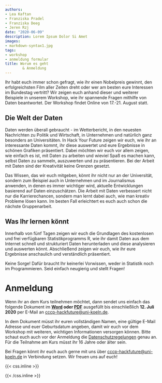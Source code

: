 ```yaml
---
authors:
- Lea Kaftan
- Franziska Pradel
- Franziska Deeg
- Jeren Rzj
date: "2020-06-09"
description: Lorem Ipsum Dolor Si Amet
images:
- markdown-syntax1.jpg
tags:
- workshop
- anmeldung formular
title: Worum es geht
        & Anmeldung
---
```



Ihr habt euch immer schon gefragt, wie ihr einen Nobelpreis gewinnt, den erfolgreichsten Film aller Zeiten dreht oder wer am besten eure Interessen im Bundestag vertritt? Wir zeigen euch anhand dieser und weiterer Beispiele in unserem Workshop, wie ihr spannende Fragen mithilfe von Daten beantwortet. Der Workshop findet Online von 17.-21. August statt. 
<!--more-->
## Die Welt der Daten

Daten werden überall gebraucht - im Wetterbericht, in den neuesten Nachrichten zu Politik und Wirtschaft, in Unternehmen und natürlich ganz besonders an Universitäten. In Hack Your Future zeigen wir euch, wie ihr an interessante Daten kommt, ihr diese auswertet und  eure Ergebnisse in schönen Grafiken präsentiert. Dabei möchten wir euch vor allem zeigen, wie einfach es ist, mit Daten zu arbeiten und wieviel Spaß es machen kann, selbst Daten zu sammeln, auszuwerten und zu präsentieren. Bei der Arbeit mit Daten sind der Kreativität keine Grenzen gesetzt. 

Das Wissen, das wir euch mitgeben, könnt ihr nicht nur an der Universität, sondern zum Beispiel auch in Unternehmen und im Journalismus anwenden, in denen es immer wichtiger wird, aktuelle Entwicklungen basierend auf Daten einzuschätzen. Die Arbeit mit Daten verbessert nicht nur die Karrierechancen, sondern man lernt dabei auch, wie man kreativ Probleme lösen kann. Im besten Fall erleichtert es euch auch schon die nächste Gruppenarbeit.

## Was Ihr lernen könnt

Innerhalb von fünf Tagen zeigen wir euch die Grundlagen des kostenlosen und frei verfügbaren Statistikprogramms R, wie ihr damit Daten aus dem Internet schnell und strukturiert Daten herunterladen und diese analysieren und auswerten könnt. Abschließend zeigen wir euch, wie ihr eure Ergebnisse anschaulich und verständlich präsentiert.

Keine Sorge! Dafür braucht Ihr keinerlei Vorwissen, weder in Statistik noch im Programmieren. Seid einfach neugierig und stellt Fragen! 

# Anmeldung

Wenn ihr an dem Kurs teilnehmen möchtet, dann sendet uns einfach das folgende Dokument im **[Word](https://www.dropbox.com/s/91z9nal5l2za1lr/Anmeldeformular.docx?dl=0) oder [PDF](https://www.dropbox.com/s/iw5kjuv6zzt1f4r/Anmeldeformular.pdf?dl=0)** ausgefüllt bis einschließlich **12. Juli 2020** per E-Mail an cccp-hackfuture@uni-koeln.de.

In dem Dokument müsst ihr euren vollständigen Namen, eine gültige E-Mail Adresse und euer Geburtsdatum angeben, damit wir euch vor dem Workshop mit weiteren, wichtigen Informationen versorgen können. Bitte schaut euch auch vor der Anmeldung die [Datenschutzregelungen](/datenschutz/) genau an. Für die Teilnahme am Kurs müsst ihr 16 Jahre oder älter sein. 

Bei Fragen könnt ihr euch auch gerne mit uns über cccp-hackfuture@uni-koeln.de in Verbindung setzen.
Wir freuen uns auf euch!




{{< css.inline >}}
<style>
.canon { background: white; width: 100%; height: auto;}
</style>
{{< /css.inline >}}
